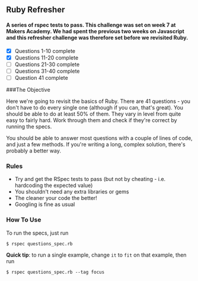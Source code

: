 ## Ruby Refresher

#### A series of rspec tests to pass. This challenge was set on week 7 at Makers Academy. We had spent the previous two weeks on Javascript and this refresher challenge was therefore set before we revisited Ruby. 

- [x] Questions 1-10 complete
- [x] Questions 11-20 complete
- [ ] Questions 21-30 complete
- [ ] Questions 31-40 complete
- [ ] Question 41 complete

###The Objective

Here we're going to revisit the basics of Ruby. There are 41 questions - you don't have to do every single one (although if you can, that's great). You should be able to do at least 50% of them. They vary in level from quite easy to fairly hard. Work through them and check if they're correct by running the specs.

You should be able to answer most questions with a couple of lines of code, and just a few methods. If you're writing a long, complex solution, there's probably a better way.

### Rules

* Try and get the RSpec tests to pass (but not by cheating - i.e. hardcoding the expected value)
* You shouldn't need any extra libraries or gems
* The cleaner your code the better!
* Googling is fine as usual

### How To Use

To run the specs, just run

~~~
$ rspec questions_spec.rb
~~~

**Quick tip**: to run a single example, change `it` to `fit` on that example, then run

~~~
$ rspec questions_spec.rb --tag focus
~~~

